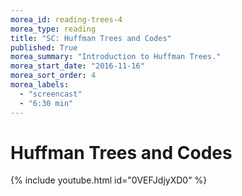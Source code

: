```yaml
---
morea_id: reading-trees-4
morea_type: reading
title: "SC: Huffman Trees and Codes"
published: True
morea_summary: "Introduction to Huffman Trees."
morea_start_date: "2016-11-16"
morea_sort_order: 4
morea_labels: 
  - "screencast"
  - "6:30 min"
---
```


# Huffman Trees and Codes
{% include youtube.html id="0VEFJdjyXD0" %}
